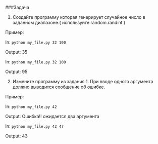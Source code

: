 ###Задача
1. Создайте программу которая генерирует случайное число в заданном диапазоне.( используйте random.randint )

Пример:

In: `python my_file.py 32 100`

Output: 35

In: `python my_file.py 32 100`

Output: 95

2. Измените программу из задания 1. При вводе одного аргумента должно выводится сообщение об ошибке. 

Пример: 

In: `python my_file.py 42` 

Output: Ошибка!! ожидается два аргумента

In: `python my_file.py 42 47` 

Output: 43
